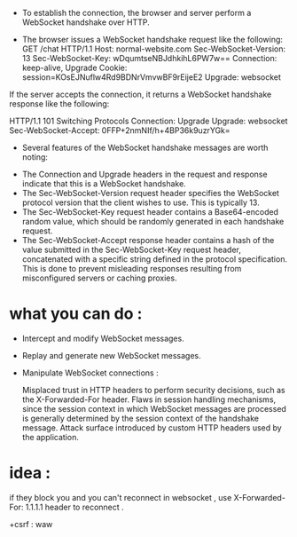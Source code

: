 - To establish the connection, the browser and server perform a WebSocket handshake over HTTP.

- The browser issues a WebSocket handshake request like the following: 
 GET /chat HTTP/1.1
 Host: normal-website.com
 Sec-WebSocket-Version: 13
 Sec-WebSocket-Key: wDqumtseNBJdhkihL6PW7w==
 Connection: keep-alive, Upgrade
 Cookie: session=KOsEJNuflw4Rd9BDNrVmvwBF9rEijeE2
 Upgrade: websocket

 If the server accepts the connection, it returns a WebSocket handshake response like the following: 
 
 HTTP/1.1 101 Switching Protocols
 Connection: Upgrade
 Upgrade: websocket
 Sec-WebSocket-Accept: 0FFP+2nmNIf/h+4BP36k9uzrYGk= 

- Several features of the WebSocket handshake messages are worth noting:

* The Connection and Upgrade headers in the request and response indicate that this is a WebSocket handshake.
* The Sec-WebSocket-Version request header specifies the WebSocket protocol version that the client wishes to use. This is typically 13.
* The Sec-WebSocket-Key request header contains a Base64-encoded random value, which should be randomly generated in each handshake request.
* The Sec-WebSocket-Accept response header contains a hash of the value submitted in the Sec-WebSocket-Key request header, 
  concatenated with a specific string defined in the protocol specification. This is done to prevent misleading responses resulting from misconfigured servers or caching proxies.

# what you can do : 

- Intercept and modify WebSocket messages.
- Replay and generate new WebSocket messages.
- Manipulate WebSocket connections : 

   Misplaced trust in HTTP headers to perform security decisions, such as the X-Forwarded-For header.
   Flaws in session handling mechanisms, since the session context in which WebSocket messages are processed is generally determined by the session context of the handshake message.
   Attack surface introduced by custom HTTP headers used by the application.


# idea : 

if they block you and you can't reconnect in websocket , use X-Forwarded-For: 1.1.1.1 header to reconnect .

+csrf : waw 